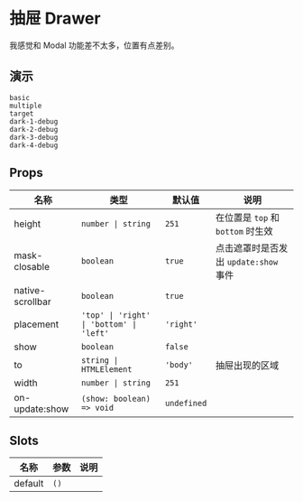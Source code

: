 # 抽屉 Drawer

我感觉和 Modal 功能差不太多，位置有点差别。

## 演示

```demo
basic
multiple
target
dark-1-debug
dark-2-debug
dark-3-debug
dark-4-debug
```

## Props

| 名称 | 类型 | 默认值 | 说明 |
| --- | --- | --- | --- |
| height | `number \| string` | `251` | 在位置是 `top` 和 `bottom` 时生效 |
| mask-closable | `boolean` | `true` | 点击遮罩时是否发出 `update:show` 事件 |
| native-scrollbar | `boolean` | `true` |  |
| placement | `'top' \| 'right' \| 'bottom' \| 'left'` | `'right'` |  |
| show | `boolean` | `false` |  |
| to | `string \| HTMLElement` | `'body'` | 抽屉出现的区域 |
| width | `number \| string` | `251` |  |
| on-update:show | `(show: boolean) => void` | `undefined` |  |

## Slots

| 名称    | 参数 | 说明 |
| ------- | ---- | ---- |
| default | `()` |      |
